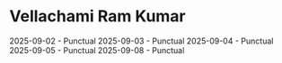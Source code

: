 # Vellachami Ram Kumar
2025-09-02 - Punctual
2025-09-03 - Punctual
2025-09-04 - Punctual
2025-09-05 - Punctual
2025-09-08 - Punctual
